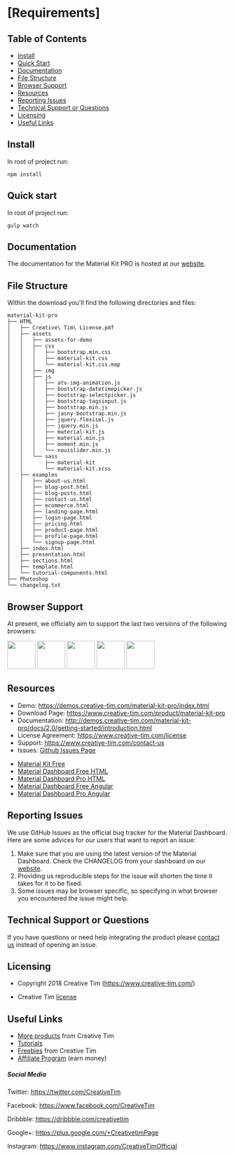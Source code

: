 # [Requirements]

## Table of Contents


* [Install](#install)
* [Quick Start](#quick-start)
* [Documentation](#documentation)
* [File Structure](#file-structure)
* [Browser Support](#browser-support)
* [Resources](#resources)
* [Reporting Issues](#reporting-issues)
* [Technical Support or Questions](#technical-support-or-questions)
* [Licensing](#licensing)
* [Useful Links](#useful-links)




## Install

In root of project run:
```
npm install
```


## Quick start

In root of project run:
```
gulp watch
```



## Documentation
The documentation for the Material Kit PRO is hosted at our [website](http://demos.creative-tim.com/material-kit-pro/docs/2.0/getting-started/introduction.html).


## File Structure
Within the download you'll find the following directories and files:

```
material-kit-pro
├── HTML
│   ├── Creative\ Tim\ License.pdf
│   ├── assets
│   │   ├── assets-for-demo
│   │   ├── css
│   │   │   ├── bootstrap.min.css
│   │   │   ├── material-kit.css
│   │   │   └── material-kit.css.map
│   │   ├── img
│   │   ├── js
│   │   │   ├── atv-img-animation.js
│   │   │   ├── bootstrap-datetimepicker.js
│   │   │   ├── bootstrap-selectpicker.js
│   │   │   ├── bootstrap-tagsinput.js
│   │   │   ├── bootstrap.min.js
│   │   │   ├── jasny-bootstrap.min.js
│   │   │   ├── jquery.flexisel.js
│   │   │   ├── jquery.min.js
│   │   │   ├── material-kit.js
│   │   │   ├── material.min.js
│   │   │   ├── moment.min.js
│   │   │   └── nouislider.min.js
│   │   └── sass
│   │       ├── material-kit
│   │       └── material-kit.scss
│   ├── examples
│   │   ├── about-us.html
│   │   ├── blog-post.html
│   │   ├── blog-posts.html
│   │   ├── contact-us.html
│   │   ├── ecommerce.html
│   │   ├── landing-page.html
│   │   ├── login-page.html
│   │   ├── pricing.html
│   │   ├── product-page.html
│   │   ├── profile-page.html
│   │   └── signup-page.html
│   ├── index.html
│   ├── presentation.html
│   ├── sections.html
│   ├── template.html
│   └── tutorial-components.html
├── Photoshop
└── changelog.txt
```


## Browser Support

At present, we officially aim to support the last two versions of the following browsers:

<img src="https://s3.amazonaws.com/creativetim_bucket/github/browser/chrome.png" width="64" height="64"> <img src="https://s3.amazonaws.com/creativetim_bucket/github/browser/firefox.png" width="64" height="64"> <img src="https://s3.amazonaws.com/creativetim_bucket/github/browser/edge.png" width="64" height="64"> <img src="https://s3.amazonaws.com/creativetim_bucket/github/browser/safari.png" width="64" height="64"> <img src="https://s3.amazonaws.com/creativetim_bucket/github/browser/opera.png" width="64" height="64">


## Resources
- Demo: <https://demos.creative-tim.com/material-kit-pro/index.html>
- Download Page: <https://www.creative-tim.com/product/material-kit-pro>
- Documentation: <http://demos.creative-tim.com/material-kit-pro/docs/2.0/getting-started/introduction.html>
- License Agreement: <https://www.creative-tim.com/license>
- Support: <https://www.creative-tim.com/contact-us>
- Issues: [Github Issues Page](https://github.com/creativetimofficial/ct-material-kit-pro/issues)
+ [Material Kit Free](https://demos.creative-tim.com/material-kit/index.html)
+ [Material Dashboard Free HTML](https://demos.creative-tim.com/material-dashboard/examples/dashboard.html)
+ [Material Dashboard Pro HTML](https://demos.creative-tim.com/material-dashboard-pro/examples/dashboard.html)
+ [Material Dashboard Free Angular](https://demos.creative-tim.com/material-dashboard-angular2/dashboard)
+ [Material Dashboard Pro Angular](https://demos.creative-tim.com/material-dashboard-pro-angular2/dashboard)


## Reporting Issues

We use GitHub Issues as the official bug tracker for the Material Dashboard. Here are some advices for our users that want to report an issue:

1. Make sure that you are using the latest version of the Material Dashboard. Check the CHANGELOG from your dashboard on our [website](https://www.creative-tim.com/).
2. Providing us reproducible steps for the issue will shorten the time it takes for it to be fixed.
3. Some issues may be browser specific, so specifying in what browser you encountered the issue might help.


## Technical Support or Questions

If you have questions or need help integrating the product please [contact us](https://www.creative-tim.com/contact-us) instead of opening an issue.



## Licensing

- Copyright 2018 Creative Tim (https://www.creative-tim.com/)

- Creative Tim [license](https://www.creative-tim.com/license)



## Useful Links

- [More products](https://www.creative-tim.com/bootstrap-themes) from Creative Tim
- [Tutorials](https://www.youtube.com/channel/UCVyTG4sCw-rOvB9oHkzZD1w)
- [Freebies](https://www.creative-tim.com/bootstrap-themes/free) from Creative Tim
- [Affiliate Program](https://www.creative-tim.com/affiliates/new) (earn money)

##### Social Media

Twitter: <https://twitter.com/CreativeTim>

Facebook: <https://www.facebook.com/CreativeTim>

Dribbble: <https://dribbble.com/creativetim>

Google+: <https://plus.google.com/+CreativetimPage>

Instagram: <https://www.instagram.com/CreativeTimOfficial>

